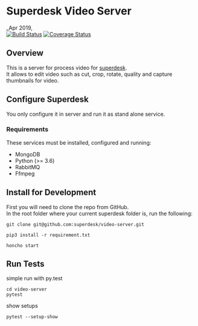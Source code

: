 # Superdesk Video Server
_Apr 2019,   
[![Build Status](https://travis-ci.org/superdesk/video-server.svg?branch=master)](https://travis-ci.org/superdesk/video-server)
[![Coverage Status](https://coveralls.io/repos/github/superdesk/video-server/badge.svg?branch=master)](https://coveralls.io/github/superdesk/video-server?branch=master)

## Overview
This is a server for process video for [superdesk](https://github.com/superdesk/video-server).  
It allows to edit video such as cut, crop, rotate, quality and capture thumbnails for video. 

## Configure Superdesk
You only configure it in server and run it as stand alone service.

### Requirements

These services must be installed, configured and running:

 * MongoDB 
 * Python (>= 3.6)
 * RabbitMQ
 * Ffmpeg

## Install for Development

First you will need to clone the repo from GitHub.  
In the root folder where your current superdesk folder is, run the following:
```
git clone git@github.com:superdesk/video-server.git

pip3 install -r requirement.txt

honcho start
```

## Run Tests

simple run with py.test
```
cd video-server
pytest
```

show setups
```
pytest --setup-show
```
